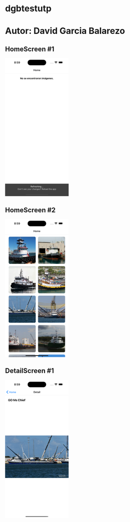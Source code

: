 # dgbtestutp

# Autor: David Garcia Balarezo


 ## HomeScreen   #1
<img src="./assets/screenshots/homescreen1.png" alt="Texto HomeScreen 1" height="450"
 resizeMode="contain"
 style="max-width:300px;">

 ## HomeScreen   #2
<img src="./assets/screenshots/homescreen2.png" alt="Texto HomeScreen 2" height="450"
 resizeMode="contain"
 style="max-width:300px;">

## DetailScreen   #1
<img src="./assets/screenshots/detailscreen1.png" alt="Texto DetailScreen 2" height="450"
 resizeMode="contain"
 style="max-width:300px;">
